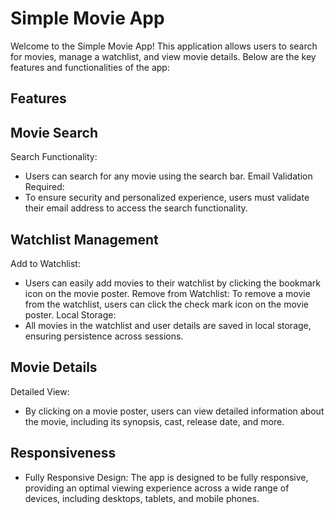 # Simple Movie App
Welcome to the Simple Movie App! This application allows users to search for movies, manage a watchlist, and view movie details. Below are the key features and functionalities of the app:

## Features
## Movie Search
 Search Functionality:
- Users can search for any movie using the search bar.
 Email Validation Required: 
- To ensure security and personalized experience, users must validate their email address to access the search functionality.
## Watchlist Management
 Add to Watchlist: 
- Users can easily add movies to their watchlist by clicking the bookmark icon on the movie poster.
 Remove from Watchlist: 
To remove a movie from the watchlist, users can click the check mark icon on the movie poster.
 Local Storage: 
- All movies in the watchlist and user details are saved in local storage, ensuring persistence across sessions.
## Movie Details
Detailed View: 
- By clicking on a movie poster, users can view detailed information about the movie, including its synopsis, cast, release date, and more.
 ## Responsiveness
- Fully Responsive Design: The app is designed to be fully responsive, providing an optimal viewing experience across a wide range of devices, including desktops, tablets, and mobile phones.
